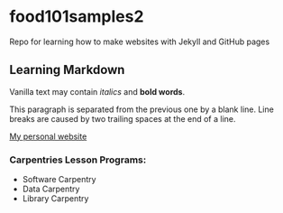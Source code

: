 # food101samples2
Repo for learning how to make websites with Jekyll and GitHub pages

## Learning Markdown

Vanilla text may contain *italics* and **bold words**.

This paragraph is separated from the previous one by a blank line.
Line breaks
are caused by two trailing spaces at the end of a line.

[My personal website](https://vionwinnie.github.io/)

### Carpentries Lesson Programs:
- Software Carpentry
- Data Carpentry
- Library Carpentry
